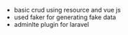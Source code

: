 - basic crud using resource and vue js
- used faker for generating fake data
- adminlte plugin for laravel
